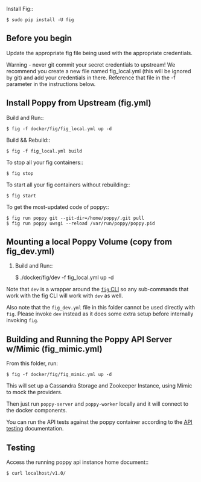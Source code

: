 Install Fig::

    $ sudo pip install -U fig

Before you begin
----------------

Update the appropriate fig file being used with the appropriate credentials.

Warning - never git commit your secret credentials to upstream!  We recommend you create a new file named fig_local.yml (this will be ignored by git) and add your credentials in there.  Reference that file in the -f parameter in the instructions below.


Install Poppy from Upstream (fig.yml)
-------------------------------------

Build and Run::

    $ fig -f docker/fig/fig_local.yml up -d

Build && Rebuild::

    $ fig -f fig_local.yml build

To stop all your fig containers::

    $ fig stop

To start all your fig containers without rebuilding::

    $ fig start

To get the most-updated code of poppy::

    $ fig run poppy git --git-dir=/home/poppy/.git pull
    $ fig run poppy uwsgi --reload /var/run/poppy/poppy.pid


Mounting a local Poppy Volume (copy from fig_dev.yml)
-------------------------------------------

1. Build and Run::

    $ ./docker/fig/dev -f fig_local.yml up -d

Note that `dev` is a wrapper around the [`fig` CLI](http://www.fig.sh/cli.html) so
any sub-commands that work with the fig CLI will work with `dev` as well.

Also note that the `fig_dev.yml` file in this folder cannot be used directly with
`fig`. Please invoke `dev` instead as it does some extra setup before internally
invoking `fig`.


Building and Running the Poppy API Server w/Mimic (fig_mimic.yml)
-----------------------------------------------------------------

From this folder, run:

    $ fig -f docker/fig/fig_mimic.yml up -d

This will set up a Cassandra Storage and Zookeeper Instance, using Mimic to mock the providers. 

Then just run `poppy-server` and `poppy-worker` locally and it will connect to the docker components.

You can run the API tests against the poppy container according to the
[API testing](https://github.com/stackforge/poppy/blob/master/tests/api/README.rst)
documentation.


Testing
--------

Access the running poppy api instance home document::

    $ curl localhost/v1.0/
